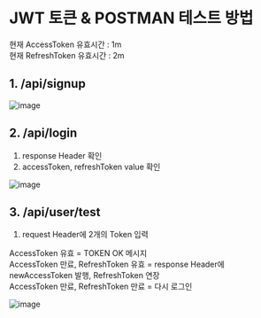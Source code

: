 # JWT 토큰 & POSTMAN 테스트 방법

현재 AccessToken 유효시간 : 1m \
현재 RefreshToken 유효시간 : 2m


## 1. /api/signup 

![image](https://user-images.githubusercontent.com/76652908/163234084-ac18bc6d-f8fd-459b-911d-95a56fc7df99.png)

## 2. /api/login
1. response Header 확인
2. accessToken, refreshToken value 확인

![image](https://user-images.githubusercontent.com/76652908/163234178-9caaec72-4c65-4070-8ed2-050d895c9424.png)

## 3. /api/user/test
1. request Header에 2개의 Token 입력

AccessToken 유효 = TOKEN OK 메시지 \
AccessToken 만료, RefreshToken 유효 = response Header에 newAccessToken 발행, RefreshToken 연장 \
AccessToken 만료, RefreshToken 만료 = 다시 로그인

![image](https://user-images.githubusercontent.com/76652908/163234501-b3c9c1a8-191f-4816-a1d7-54bb3e9050b2.png)
